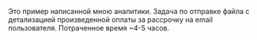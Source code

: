 Это пример написанной мною аналитики. Задача по отправке файла с детализацией произведенной оплаты за рассрочку на email пользователя. 
Потраченное время ~4-5 часов.
